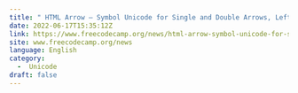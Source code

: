 ```yaml
---
title: " HTML Arrow – Symbol Unicode for Single and Double Arrows, Left and Right Arrows "
date: 2022-06-17T15:35:12Z
link: https://www.freecodecamp.org/news/html-arrow-symbol-unicode-for-single-and-double-arrows-left-and-right-arrows/?utm_medium=RSS&utm_source=news.12bit.vn
site: www.freecodecamp.org/news
language: English
category:
  -  Unicode 
draft: false
---
```

